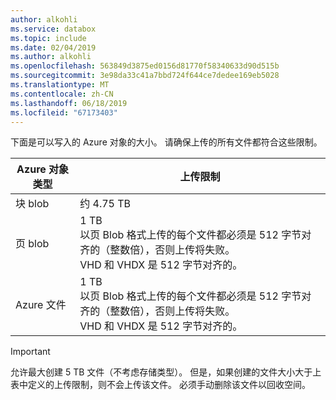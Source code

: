 ```yaml
---
author: alkohli
ms.service: databox
ms.topic: include
ms.date: 02/04/2019
ms.author: alkohli
ms.openlocfilehash: 563849d3875ed0156d81770f58340633d90d515b
ms.sourcegitcommit: 3e98da33c41a7bbd724f644ce7dedee169eb5028
ms.translationtype: MT
ms.contentlocale: zh-CN
ms.lasthandoff: 06/18/2019
ms.locfileid: "67173403"
---
```

下面是可以写入的 Azure 对象的大小。 请确保上传的所有文件都符合这些限制。

| Azure 对象类型 | 上传限制                                             |
|-------------------|-----------------------------------------------------------|
| 块 blob        | 约 4.75 TB                                                 |
| 页 blob         | 1 TB <br> 以页 Blob 格式上传的每个文件都必须是 512 字节对齐的（整数倍），否则上传将失败。 <br> VHD 和 VHDX 是 512 字节对齐的。 |
| Azure 文件         | 1 TB <br> 以页 Blob 格式上传的每个文件都必须是 512 字节对齐的（整数倍），否则上传将失败。 <br> VHD 和 VHDX 是 512 字节对齐的。 |

> [!IMPORTANT]
> 允许最大创建 5 TB 文件（不考虑存储类型）。 但是，如果创建的文件大小大于上表中定义的上传限制，则不会上传该文件。 必须手动删除该文件以回收空间。